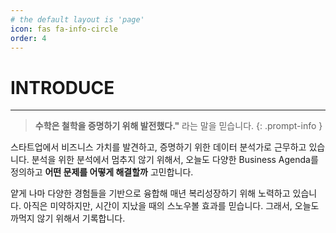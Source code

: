 ```yaml
---
# the default layout is 'page'
icon: fas fa-info-circle
order: 4
---
```


# INTRODUCE
---
> **수학은 철학을 증명하기 위해 발전했다."** 라는 말을 믿습니다.
{: .prompt-info }

스타트업에서 비즈니스 가치를 발견하고, 증명하기 위한 데이터 분석가로 근무하고 있습니다. 분석을 위한 분석에서 멈추지 않기 위해서, 오늘도 다양한 Business Agenda를 정의하고 **어떤 문제를 어떻게 해결할까** 고민합니다.

얕게 나마 다양한 경험들을 기반으로 융합해 매년 복리성장하기 위해 노력하고 있습니다. 아직은 미약하지만, 시간이 지났을 때의 스노우볼 효과를 믿습니다.
그래서, 오늘도 까먹지 않기 위해서 기록합니다.
